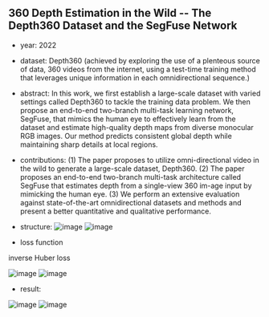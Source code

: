## 360 Depth Estimation in the Wild -- The Depth360 Dataset and the SegFuse Network

- year: 2022

- dataset: Depth360 (achieved by exploring the use of a plenteous source of data, 360 videos from the internet, using a test-time training method that leverages unique information in each omnidirectional sequence.)

- abstract: In this work, we first establish a large-scale dataset with varied settings called Depth360 to tackle the training data problem.
We then propose an end-to-end two-branch multi-task learning network, SegFuse, that mimics the human eye to effectively learn from the dataset and estimate high-quality depth maps from diverse monocular RGB images.
Our method predicts consistent global depth while maintaining sharp details at local regions.

- contributions:
(1) The paper proposes to utilize omni-directional video in the wild to generate a large-scale dataset, Depth360.
(2) The paper proposes an end-to-end two-branch multi-task architecture called SegFuse that estimates depth from a single-view 360 im-age input by mimicking the human eye.
(3) We perform an extensive evaluation against state-of-the-art omnidirectional datasets and methods and present a better quantitative and qualitative performance.

- structure:
![image](https://github.com/VLISLAB/360-DL-Survey/blob/main/Images/Depth360Gen.png)
![image](https://github.com/VLISLAB/360-DL-Survey/blob/main/Images/SegFuse.png)

- loss function

inverse Huber loss

![image](https://github.com/VLISLAB/360-DL-Survey/blob/main/Images/Huber_Loss_func_1.png)
![image](https://github.com/VLISLAB/360-DL-Survey/blob/main/Images/Huber_loss_func_2.png)

- result:

![image](https://github.com/VLISLAB/360-DL-Survey/blob/main/Images/360DataGen.png)
![image](https://github.com/VLISLAB/360-DL-Survey/blob/main/Images/SegFuse_result.png)


